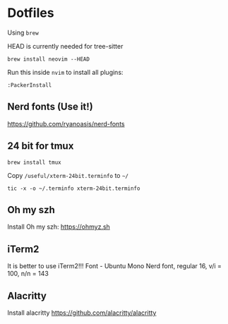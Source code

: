 # Dotfiles

Using `brew`

HEAD is currently needed for tree-sitter

`brew install neovim --HEAD`

Run this inside `nvim` to install all plugins:

`:PackerInstall`

## Nerd fonts (Use it!)

<https://github.com/ryanoasis/nerd-fonts>

## 24 bit for tmux

`brew install tmux`

Copy `/useful/xterm-24bit.terminfo` to `~/`

`tic -x -o ~/.terminfo xterm-24bit.terminfo`

## Oh my szh

Install Oh my szh: <https://ohmyz.sh>

## iTerm2

It is better to use iTerm2!!!
Font - Ubuntu Mono Nerd font, regular 16, v/i =  100, n/n = 143

## Alacritty

Install alacritty <https://github.com/alacritty/alacritty>
